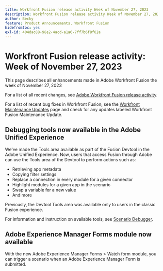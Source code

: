```yaml
---
title: Workfront Fusion release activity Week of November 27, 2023
description: Workfront Fusion release activity Week of November 27, 2023
author: Becky
feature: Product Announcements, Workfront Fusion
hidefromtoc: yes
exl-id: 404dac88-98e2-4acd-a1a6-7ff7b6f8f02a
---
```

# Workfront Fusion release activity: Week of November 27, 2023

This page describes all enhancements made in Adobe Workfront Fusion the week of November 27, 2023

For a list of all recent changes, see [Adobe Workfront Fusion release activity](../../../product-announcements/product-releases/fusion-release-activity/fusion-release-activity.md).

For a list of recent bug fixes in Workfront Fusion, see the [Workfront Maintenance Updates](https://experienceleague.adobe.com/docs/workfront-known-issues/releases/current-updates.html) page and check for any updates labeled Workfront Fusion Maintenance Update.

## Debugging tools now available in the Adobe Unified Experience

We've made the Tools area available as part of the Fusion Devtool in the Adobe Unified Experience. Now, users that access Fusion through Adobe can use the Tools area of the Devtool to perform actions such as:

* Retrieving app metadata
* Copying filter settings
* Replace a connection in every module for a given connector
* Highlight modules for a given app in the scenario
* Swap a variable for a new value
* And more

Previously, the Devtool Tools area was available only to users in the classic Fusion experience.

For information and instruction on available tools, see [Scenario Debugger](/help/quicksilver/workfront-fusion/scenarios/debug-scenarios-with-dev-tool.md#tools).

## Adobe Experience Manager Forms module now available

With the new Adobe Experience Manager Forms > Watch form module, you can trigger a scenario when an Adobe Experience Manager Form is submitted. 
